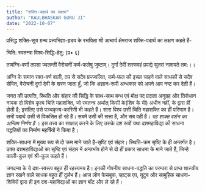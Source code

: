 ```yaml
---
title: "शक्ति-पदार्थ का लक्षण"
author: "KAULBHASKAR GURU JI"
date: "2022-10-07"
---
```


प्रसिद्ध शक्ति-सूत्र ग्रन्थ प्रत्यभिज्ञा-हृदय के रचयिता श्री आचार्य क्षेमराज शक्ति-पदार्थ का लक्षण कहते हैं-

चिति: स्वतन्त्रा विश्व-सिद्धि-हेतु: (प्र• ६)

तामग्नि-वर्णां तपसा ज्वलन्तीं वैरोचनीं कर्म-फलेषु जुष्टाम्। दुर्गां देवीं शरणमहं प्रपद्ये सुतरां नाशयते तम:।।

अग्नि के समान रक्त-वर्ण वाली, तप से सदैव प्रज्ज्वलित, कर्म-फल की इच्छा चाहने वाले साधकों से सदैव सेवित, वैरोचनी दुर्गा देवी के शरण जाता हूँ, जो कि अज्ञान-रूपी अन्धकार को अपने आप नष्ट कर देती हैं।

जगत की उत्पत्ति, स्थिति और संहार की सिद्धि के साथ-साथ बन्ध एवं मोक्ष पद प्रदाता अनुग्रह और तिरोधान नामक दो विशेष कृत्य चिति महाशक्ति, जो स्वतन्त्र अर्थात् किसी के(शिव के भी) अधीन नहीं, के द्वारा हीं होती है; इसलिए उसे पञ्चकृत्य-कारिणी भी कहते हैं। सारा विश्व उसी चिति महाशक्ति का हीं परिणाम है। सभी पदार्थ उसी से विकसित हो रहे हैं। सबमें उसी की सत्ता है, और सब वही है। _यह शाक्त दर्शन का अन्तिम निर्णय है_ । इस तत्त्व का साक्षात् करने के लिए उसके दश रूपों यथा दशमहाविद्या की साधना पद्धतियों का निर्माण महर्षियों ने किया है।

शक्ति-साधना में मुख्य रूप से दो क्रम माने जाते हैं-सृष्टि एवं संहार। स्थिति-क्रम सृष्टि के ही अन्तर्गत है। उक्त दशमहाविद्याओं का सृष्टि एवं संहार में अन्तर्भाव होने से दो हीं प्रकार साधना के माने जाते हैं, जिन्हे काली-कुल एवं श्री-कुल कहते हैं।

जगदम्बा के ये दश-स्वरूप बहुत हीं रहस्यमय है। इनकी गोपनीय साधना-पद्धति का परम्परा से प्राप्त शास्त्रीय ज्ञान रखने वाले साधक बहुत हीं दुर्लभ हैं। आज लोग फेसबुक, व्हाट्स एप, युटुब और सामुहिक साधना-शिविरों द्वारा ही इन दश-महाविद्याओं का ज्ञान बाँट और ले रहे हैं।

